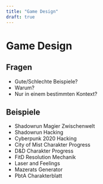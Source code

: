 ```yaml
---
title: "Game Design"
draft: true
---
```


# Game Design

## Fragen

- Gute/Schlechte Beispiele?
- Warum?
- Nur in einem bestimmten Kontext?

## Beispiele

- Shadowrun Magier Zwischenwelt
- Shadowrun Hacking
- Cyberpunk 2020 Hacking
- City of Mist Charakter Progress
- D&D Charakter Progress
- FitD Resolution Mechanik
- Laser and Feelings
- Mazerats Generator
- PbtA Charakterblatt
